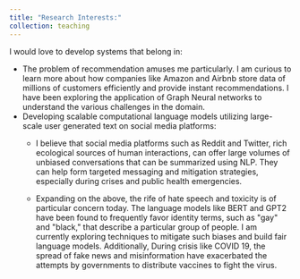```yaml
---
title: "Research Interests:"
collection: teaching
---
```



I would love to develop systems that belong in:

* The problem of recommendation amuses me particularly. I am curious to learn more about how companies like Amazon and Airbnb store data of millions of customers efficiently and provide instant recommendations. I have been exploring the application of Graph Neural networks to understand the various challenges in the domain.
* Developing scalable computational language models utilizing large-scale user generated text on social media platforms:
    * I believe that social media platforms such as Reddit and Twitter, rich ecological sources of human interactions, can offer large volumes of unbiased conversations that can be summarized using NLP. They can help form targeted messaging and mitigation strategies, especially during crises and public health emergencies.
    
    * Expanding on the above, the rife of hate speech and toxicity is of particular concern today. The language models like BERT and GPT2 have been found to frequently favor identity terms, such as "gay" and "black," that describe a particular group of people. I am currently exploring techniques to mitigate such biases and build fair language models. Additionally, During crisis like COVID 19, the spread of fake news and misinformation have exacerbated the attempts by governments to distribute vaccines to fight the virus.


